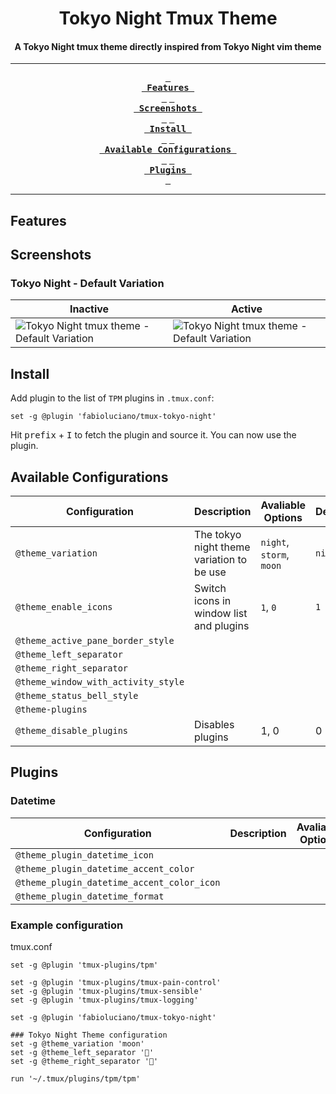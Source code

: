 <div align="center">
  <h1>Tokyo Night Tmux Theme</h1>
  
  <h4>A Tokyo Night tmux theme directly inspired from Tokyo Night vim theme</h4>
    
  ---
    
  **[<kbd> <br> Features <br> </kbd>][features]**
  **[<kbd> <br> Screenshots <br> </kbd>][screenshots]**
  **[<kbd> <br> Install <br> </kbd>][install]**
  **[<kbd> <br> Available Configurations <br> </kbd>][available-configurations]**
  **[<kbd> <br> Plugins <br> </kbd>][plugins]**
  
  ---
    
</div>

## Features

## Screenshots

### Tokyo Night - Default Variation

| Inactive  | Active   |
|-------------- | -------------- |
|![Tokyo Night tmux theme - Default Variation](./assets/tokyo-night.png "Tokyo Night tmux theme - Default Variation")| ![Tokyo Night tmux theme - Default Variation](./assets/tokyo-night-active.png "Tokyo Night tmux theme - Default Variation")|

## Install

Add plugin to the list of `TPM` plugins in `.tmux.conf`:

```
set -g @plugin 'fabioluciano/tmux-tokyo-night'
```

Hit <kbd>prefix</kbd> + <kbd>I</kbd> to fetch the plugin and source it. You can now use the plugin.

## Available Configurations

| Configuration | Description | Avaliable Options | Default |
|---------------- | --------------- | --------------- | --------------- |
| `@theme_variation`| The tokyo night theme variation to be use | `night`, `storm`, `moon` | `night` |
| `@theme_enable_icons`| Switch icons in window list and plugins | `1`, `0` | `1` |
| `@theme_active_pane_border_style`| | | |
| `@theme_left_separator`| | | |
| `@theme_right_separator` | | | |
| `@theme_window_with_activity_style` | | | |
| `@theme_status_bell_style` | | | |
| `@theme-plugins` | | | |
| `@theme_disable_plugins` | Disables plugins | 1, 0 | 0 |

## Plugins

### Datetime

| Configuration | Description | Avaliable Options | Default |
|---------------- | --------------- | --------------- | --------------- |
| `@theme_plugin_datetime_icon`| | | |
| `@theme_plugin_datetime_accent_color`| | | |
| `@theme_plugin_datetime_accent_color_icon`| | | |
| `@theme_plugin_datetime_format`| | | |

### Example configuration

tmux.conf

```
set -g @plugin 'tmux-plugins/tpm'

set -g @plugin 'tmux-plugins/tmux-pain-control'
set -g @plugin 'tmux-plugins/tmux-sensible'
set -g @plugin 'tmux-plugins/tmux-logging'

set -g @plugin 'fabioluciano/tmux-tokyo-night'

### Tokyo Night Theme configuration
set -g @theme_variation 'moon'
set -g @theme_left_separator ''
set -g @theme_right_separator ''

run '~/.tmux/plugins/tpm/tpm'
```

[features]:#features
[screenshots]:#screenshots
[install]:#install
[available-configurations]:#available-configurations
[plugins]:#plugins

